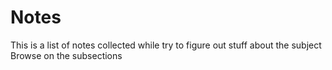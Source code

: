 # Notes
This is a list of  notes collected while try to figure out stuff about the subject
Browse on the subsections
